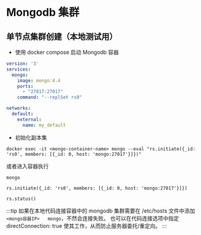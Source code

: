 # Mongodb 集群

## 单节点集群创建（本地测试用）

- 使用 docker compose 启动 Mongodb 容器

```yaml
version: '3'
services:
  mongo:
    image: mongo:4.4
    ports:
      - "27017:27017"
    command: "--replSet rs0"

networks:
  default:
    external:
      name: my_default
```

- 初始化副本集

```shell
docker exec -it <mongo-container-name> mongo --eval "rs.initiate({_id: 'rs0', members: [{_id: 0, host: 'mongo:27017'}]})"
```

或者进入容器执行

```shell
mongo

rs.initiate({_id: 'rs0', members: [{_id: 0, host: 'mongo:27017'}]})

rs.status()
```

:::tip
如果在本地代码连接容器中的 mongodb 集群需要在 /etc/hosts 文件中添加 `<mongo容器IP>   mongo`，不然会连接失败。
也可以在代码连接选项中指定 directConnection: true 使其工作，从而防止服务器委托/重定向。
:::